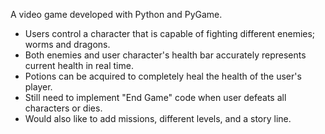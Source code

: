 A video game developed with Python and PyGame.

- Users control a character that is capable of fighting different enemies; worms and dragons.
- Both enemies and user character's health bar accurately represents current health in real time.
- Potions can be acquired to completely heal the health of the user's player.
- Still need to implement "End Game" code when user defeats all characters or dies.
- Would also like to add missions, different levels, and a story line.
